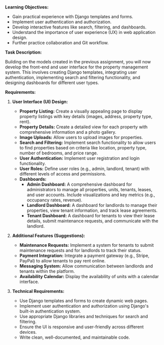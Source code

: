 
**Learning Objectives:**

* Gain practical experience with Django templates and forms.
* Implement user authentication and authorization.
* Develop interactive features like search, filtering, and dashboards.
* Understand the importance of user experience (UX) in web application design.
* Further practice collaboration and Git workflow.

**Task Description:**

Building on the models created in the previous assignment, you will now develop the front-end and user interface for the property management system. This involves creating Django templates, integrating user authentication, implementing search and filtering functionality, and designing dashboards for different user types.

**Requirements:**

1. **User Interface (UI) Design:**
    *   **Property Listing:** Create a visually appealing page to display property listings with key details (images, address, property type, rent).
    *   **Property Details:**  Create a detailed view for each property with comprehensive information and a photo gallery.
    *   **Image Uploads:** Allow users to upload images for properties.
    *   **Search and Filtering:** Implement search functionality to allow users to find properties based on criteria like location, property type, number of bedrooms, and price range.
    *   **User Authentication:** Implement user registration and login functionality.
    *   **User Roles:** Define user roles (e.g., admin, landlord, tenant) with different levels of access and permissions.
    *   **Dashboards:**
        *   **Admin Dashboard:** A comprehensive dashboard for administrators to manage all properties, units, tenants, leases, and user accounts.  Include visualizations and key metrics (e.g., occupancy rates, revenue).
        *   **Landlord Dashboard:** A dashboard for landlords to manage their properties, view tenant information, and track lease agreements.
        *   **Tenant Dashboard:** A dashboard for tenants to view their lease details, submit maintenance requests, and communicate with the landlord.

2. **Additional Features (Suggestions):**
    *   **Maintenance Requests:** Implement a system for tenants to submit maintenance requests and for landlords to track their status.
    *   **Payment Integration:** Integrate a payment gateway (e.g., Stripe, PayPal) to allow tenants to pay rent online.
    *   **Messaging System:**  Allow communication between landlords and tenants within the platform.
    *   **Availability Calendar:** Display the availability of units with a calendar interface.

3. **Technical Requirements:**
    *   Use Django templates and forms to create dynamic web pages.
    *   Implement user authentication and authorization using Django's built-in authentication system.
    *   Use appropriate Django libraries and techniques for search and filtering.
    *   Ensure the UI is responsive and user-friendly across different devices.
    *   Write clean, well-documented, and maintainable code.


